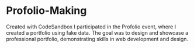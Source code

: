 # Profolio-Making
Created with CodeSandbox
I participated in the Profolio event, where I created a portfolio using fake data. The goal was to design and showcase a professional portfolio, demonstrating skills in web development and design.

